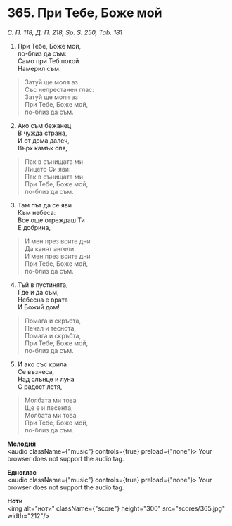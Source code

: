 # 365. При Тебе, Боже мой  

*С. П. 118, Д. П. 218, Sp. S. 250, Tab. 181*  

1. При Тебе, Боже мой,  
по-близ да съм:  
Само при Теб покой  
Намерил съм.  

> Затуй ще моля аз  
> Със непрестанен глас:  
> Затуй ще моля аз  
> При Тебе, Боже мой,  
> по-близ да съм.  

2. Ако съм бежанец  
В чужда страна,  
И от дома далеч,  
Върх камък спя,  

> Пак в сънищата ми  
> Лицето Си яви:  
> Пак в сънищата ми  
> При Тебе, Боже мой,  
> по-близ да съм.  

3. Там път да се яви  
Към небеса:  
Все още отреждаш Ти  
Е добрина,  

> И мен през всите дни  
> Да канят ангели  
> И мен през всите дни  
> При Тебе, Боже мой,  
> по-близ да съм.  

4. Тъй в пустинята,  
Где и да съм,  
Небесна е врата  
И Божий дом!  

> Помага и скръбта,  
> Печал и теснота,  
> Помага и скръбта,  
> При Тебе, Боже мой,  
> по-близ да съм.  

5. И ако със крила  
Се възнеса,  
Над слънце и луна  
С радост летя,  

> Молбата ми това  
> Ще е и песента,  
> Молбата ми това  
> При Тебе, Боже мой,  
> по-близ да съм.  

__Мелодия__  
<audio className={"music"} controls={true} preload={"none"}><source src="mp3/365.mp3" type="audio/mpeg"/>
Your browser does not support the audio tag.
</audio>  

__Едноглас__  
<audio className={"music"} controls={true} preload={"none"}><source src="transp/365.mp3" type="audio/mpeg"/>
Your browser does not support the audio tag.
</audio>  

__Ноти__  
<img alt="ноти" className={"score"} height="300" src="scores/365.jpg" width="212"/>
